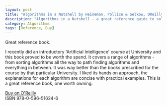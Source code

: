 ```yaml
---
layout: post
title: "Algorithms in a Nutshell by Heineman, Pollice & Selkow, OReilly Media"
description: "Algorithms in a Nutshell - a great reference guide to solving problems using efficient algorithms"
category: Algorithms
tags: [Reference, Buy]
---
```

Great reference book.

I recently did an introductory 'Artificial Intelligence' course at University and this book proved to be worth the spend. It covers a range of algorithms - from sorting algorithms all the way to path finding algorithms and everything in between. It was way better than the books prescribed for the course by that particular University. I liked its hands on approach, the explanations for each algorithm are concise with practical examples. This is a great reference book, one worth owning.

[Buy on O'Reilly](http://shop.oreilly.com/product/9780596516246.do)  
ISBN 978-0-596-51624-6

